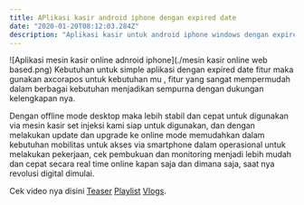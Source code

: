 ```yaml
---
title: APlikasi kasir android iphone dengan expired date
date: "2020-01-20T08:12:03.284Z"
description: "Aplikasi kasir untuk android iphone windows dengan expired date fitur lengkap terbaik dengan online web based technology"
---
```

![Aplikasi mesin kasir online adnroid iphone](./mesin kasir online web based.png)
Kebutuhan untuk simple aplikasi dengan expired date fitur maka gunakan axcorapos untuk kebutuhan mu , fitur yang sangat mempermudah dalam berbagai kebutuhan menjadikan sempurna dengan dukungan kelengkapan nya.

Dengan offline mode desktop maka lebih stabil dan cepat untuk digunakan via mesin kasir set injeksi kami siap untuk digunakan, dan dengan melakukan update dan upgrade ke online mode memudahkan dalam kebutuhan mobilitas untuk akses via smartphone dalam operasional untuk melakukan pekerjaan, cek pembukuan dan monitoring menjadi lebih mudah dan cepat secara real time online kapan saja dan dimana saja, saat nya revolusi digital dimulai.

Cek video nya disini
[Teaser](https://www.youtube.com/watch?v=OmC_2bswSmA) [Playlist](https://www.youtube.com/playlist?list=PLQDm6k9_HvYNprzMbZ2nCPMNw2L4iZXiu) [Vlogs](https://www.youtube.com/playlist?list=PLQDm6k9_HvYPWfB8TvWjyLs9JuLsiGHwc).